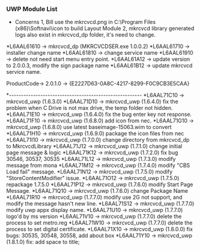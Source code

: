 ### UWP Module List

* Concerns
1, Bill use the mkrcvcd.png in C:\Program Files (x86)\Softnavi\icon to build Layout Module
2, mkrcvcd library generated logs also exist in mkrcvcd_dp folder, it's need to change.


*L6AAL61610 -> mkrcvcd_dp (MKRCVCDSER.exe 1.0.0.2)
*L6AAL61710 -> installer change name
*L6AAL61810 -> change service name
*L6AAL61910 -> delete not need start menu entry point. 
*L6AAL61A12 -> update version to 2.0.0.3, modify the sign package name
*L6AAL61B12 -> update mkrcvcd service name.


ProductCode->
	2.0.1.0 -> {E2227D63-0A8C-4217-8299-F0C9CB3E5CAA}

*-------------------------------------------------------
*L6AAL71C10 -> mkrcvcd_uwp (1.6.3.0)
*L6AAL71D10 -> mkrcvcd_uwp (1.6.4.0)  fix the problem when C Drive is not max drive, the temp folder not hidden.
*L6AAL71E10 -> mkrcvcd_uwp (1.6.4.0) fix the bug enter key not response.
*L6AAL71F10 -> mkrcvcd_uwp (1.6.8.0) add icon from nec.
*L6AAL71G10 -> mkrcvcd_uwp (1.6.8.0) use latest baseimage-15063.wim to convert
*L6AAL71H10 -> mkrcvcd_uwp (1.6.9.0) package the icon files from nec
*L6AAL71I10 -> mkrcvcd_uwp (1.7.0.0) change directory from mkrcvcd_dp to MkrcvcdLibrary
*L6AAL71J12 -> mkrcvcd_uwp (1.7.1.0) change initial page message & logic
*L6AAL71K12 -> mkrcvcd_uwp (1.7.2.0) fix bug 30546, 30537, 30535
*L6AAL71L12 -> mkrcvcd_uwp (1.7.3.0) modify message from mona
*L6AAL71M12 -> mkrcvcd_uwp (1.7.4.0) modify "CBS Load fail" message.
*L6AAL71N12 -> mkrcvcd_uwp (1.7.5.0) modify "StoreContentModifier" issue.
*L6AAL71O12 -> mkrcvcd_uwp (1.7.5.0) repackage 1.7.5.0
*L6AAL71P12 -> mkrcvcd_uwp (1.7.6.0) modify Start Page Message.
*L6AAL71Q10 -> mkrcvcd_uwp (1.7.6.0) change Package Name
*L6AAL71R10 -> mkrcvcd_uwp (1.7.7.0) modify use 2G not support, and modify the message hasn't new line.
*L6AAL71S12 -> mkrcvcd_uwp (1.7.7.0) modify uwp appx display name.
*L6AAL71U10 -> mkrcvcd_uwp (1.7.7.0) logo'd by ms version
*L6AAL71V10 -> mkrcvcd_uwp (1.7.7.0) delete the process to set metro.reg
*L6AAL71W10 -> mkrcvcd_uwp (1.7.7.0) delete the process to set digital certificate.
*L6AAL71X10 -> mkrcvcd_uwp (1.8.0.0) fix bugs: 30535, 30548, 30558, add about box 
*L6AAL71Y10 -> mkrcvcd_uwp (1.8.1.0) fix: add space to title; 


